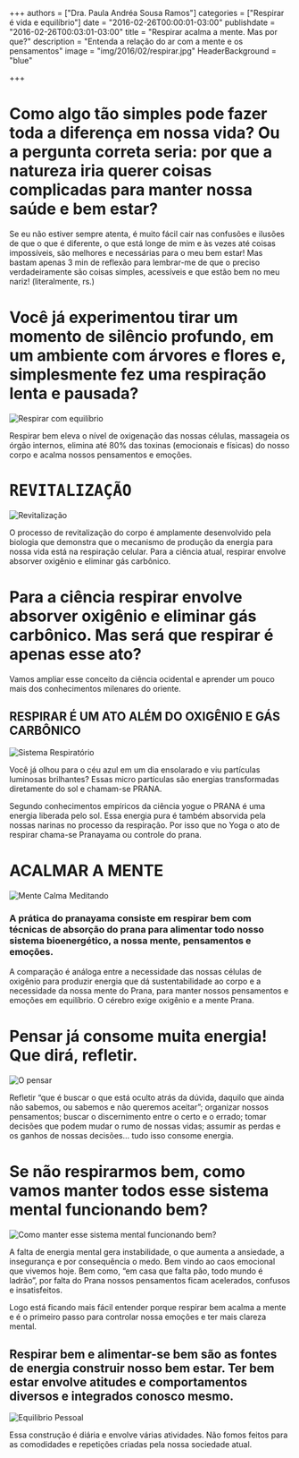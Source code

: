 +++
authors = ["Dra. Paula Andréa Sousa Ramos"]
categories = ["Respirar é vida e equilíbrio"]
date = "2016-02-26T00:00:01-03:00"
publishdate = "2016-02-26T00:03:01-03:00"
title = "Respirar acalma a mente. Mas por que?"
description = "Entenda a relação do ar com a mente e os pensamentos"
image = "img/2016/02/respirar.jpg"
HeaderBackground = "blue"

+++


# Como algo tão simples pode fazer toda a diferença em nossa vida? Ou a pergunta correta seria: por que a natureza iria querer coisas complicadas para manter nossa saúde e bem estar?

Se eu não estiver sempre atenta, é muito fácil cair nas confusões e ilusões de que o que é diferente, o que está longe de mim e às vezes até coisas impossíveis, são melhores e necessárias para o meu bem estar! Mas bastam apenas 3 min de reflexão para lembrar-me de que o preciso verdadeiramente são coisas simples, acessíveis e que estão bem no meu nariz! (literalmente, rs.)

# Você já experimentou tirar um momento de silêncio profundo, em um ambiente com árvores e flores e, simplesmente fez uma respiração lenta e pausada?

![Respirar com equilíbrio](https://s3-sa-east-1.amazonaws.com/blog.autoconexao.org.br/img/2016/02/respire-saudavel.jpg)

Respirar bem eleva o nível de oxigenação das nossas células, massageia os órgão internos, elimina até 80% das toxinas (emocionais e físicas) do nosso corpo e acalma nossos pensamentos e emoções.


# <kbd>REVITALIZAÇÃO</kbd>
![Revitalização](https://s3-sa-east-1.amazonaws.com/blog.autoconexao.org.br/img/2016/02/respirar-e-imprescindivel.png)

O processo de revitalização do corpo é amplamente desenvolvido pela biologia que demonstra que o mecanismo de produção da energia para nossa vida está na respiração celular. Para a ciência atual, respirar envolve absorver oxigênio e eliminar gás carbônico.

# Para a ciência respirar envolve absorver oxigênio e eliminar gás carbônico. Mas será que respirar é apenas esse ato?


Vamos ampliar esse conceito da ciência ocidental e aprender um pouco mais dos conhecimentos milenares do oriente.

## RESPIRAR É UM ATO ALÉM DO OXIGÊNIO E GÁS CARBÔNICO
![Sistema Respiratório](https://s3-sa-east-1.amazonaws.com/blog.autoconexao.org.br/img/2016/02/sistema-respiratorio.png)

Você já olhou para o céu azul em um dia ensolarado e viu partículas luminosas brilhantes? Essas micro partículas são energias transformadas diretamente do sol e chamam-se PRANA.

Segundo conhecimentos empíricos da ciência yogue o PRANA é uma energia liberada pelo sol. Essa energia pura é também absorvida pela nossas narinas no processo da respiração. Por isso que no Yoga o ato de respirar chama-se Pranayama ou controle do prana.


# ACALMAR A MENTE
![Mente Calma Meditando](https://s3-sa-east-1.amazonaws.com/blog.autoconexao.org.br/img/2016/01/mulher_meditando_montanha.jpg)

### A prática do pranayama consiste em respirar bem com técnicas de absorção do prana para alimentar todo nosso sistema bioenergético, a nossa mente, pensamentos e emoções.

A comparação é análoga entre a necessidade das nossas células de oxigênio para produzir energia que dá sustentabilidade ao corpo e a necessidade da nossa mente do Prana, para manter nossos pensamentos e emoções em equilíbrio. O cérebro exige oxigênio e a mente Prana.

# Pensar já consome muita energia! Que dirá, refletir.
![O pensar](https://s3-sa-east-1.amazonaws.com/blog.autoconexao.org.br/img/2016/02/o-pensar.jpg)

Refletir “que é buscar o que está oculto atrás da dúvida, daquilo que ainda não sabemos, ou sabemos e não queremos aceitar”; organizar nossos pensamentos; buscar o discernimento entre o certo e o errado; tomar decisões que podem mudar o rumo de nossas vidas; assumir as perdas e os ganhos de nossas decisões... tudo isso consome energia.


# Se não respirarmos bem, como vamos manter todos esse sistema mental funcionando bem?
![Como manter esse sistema mental funcionando bem?](https://s3-sa-east-1.amazonaws.com/blog.autoconexao.org.br/img/2016/01/e-agora-jose.jpg)

A falta de energia mental gera instabilidade, o que aumenta a ansiedade, a insegurança e por consequência o medo. Bem vindo ao caos emocional que vivemos hoje. Bem como, “em casa que falta pão, todo mundo é ladrão”, por falta do Prana nossos pensamentos ficam acelerados, confusos e insatisfeitos.

Logo está ficando mais fácil entender porque respirar bem acalma a mente e é o primeiro passo para controlar nossa emoções e ter mais clareza mental.

## Respirar bem e alimentar-se bem são as fontes de energia construir nosso bem estar. Ter bem estar envolve atitudes e comportamentos diversos e integrados conosco mesmo.
![Equilibrio Pessoal](https://s3-sa-east-1.amazonaws.com/blog.autoconexao.org.br/img/2016/02/equilibrio-pessoal.jpg)

Essa construção é diária e envolve várias atividades. Não fomos feitos para as comodidades e repetições criadas pela  nossa sociedade atual.
